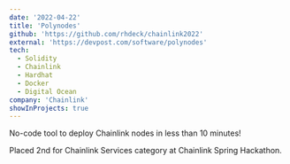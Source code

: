 ```yaml
---
date: '2022-04-22'
title: 'Polynodes'
github: 'https://github.com/rhdeck/chainlink2022'
external: 'https://devpost.com/software/polynodes'
tech:
  - Solidity
  - Chainlink
  - Hardhat
  - Docker
  - Digital Ocean
company: 'Chainlink'
showInProjects: true
---
```


No-code tool to deploy Chainlink nodes in less than 10 minutes!

Placed 2nd for Chainlink Services category at Chainlink Spring Hackathon.